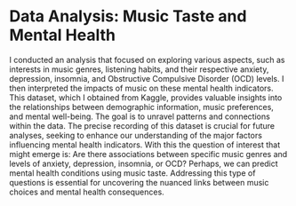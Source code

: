 # Data Analysis: Music Taste and Mental Health
I conducted an analysis that focused on exploring various aspects, such as interests in music genres, listening habits, and their respective anxiety, depression, insomnia, and Obstructive Compulsive Disorder (OCD) levels. I then interpreted the impacts of music on these mental health indicators. This dataset, which I obtained from Kaggle, provides valuable insights into the relationships between demographic information, music preferences, and mental well-being. The goal is to unravel patterns and connections within the data. The precise recording of this dataset is crucial for future analyses, seeking to enhance our understanding of the major factors influencing mental health indicators. With this the question of interest that might emerge is: Are there associations between specific music genres and levels of anxiety, depression, insomnia, or OCD? Perhaps, we can predict mental health conditions using music taste. Addressing this type of questions is essential for uncovering the nuanced links between music choices and mental health consequences.
